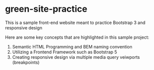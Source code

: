 # green-site-practice

This is a sample front-end website meant to practice Bootstrap 3 and responsive design

Here are some key concepts that are highlighted in this sample project:

1. Semantic HTML Programming and BEM naming convention
2. Utilizing a Frontend Framework such as Bootstrap 5
3. Creating responsive design via multiple media query veiwports (breakpoints)
